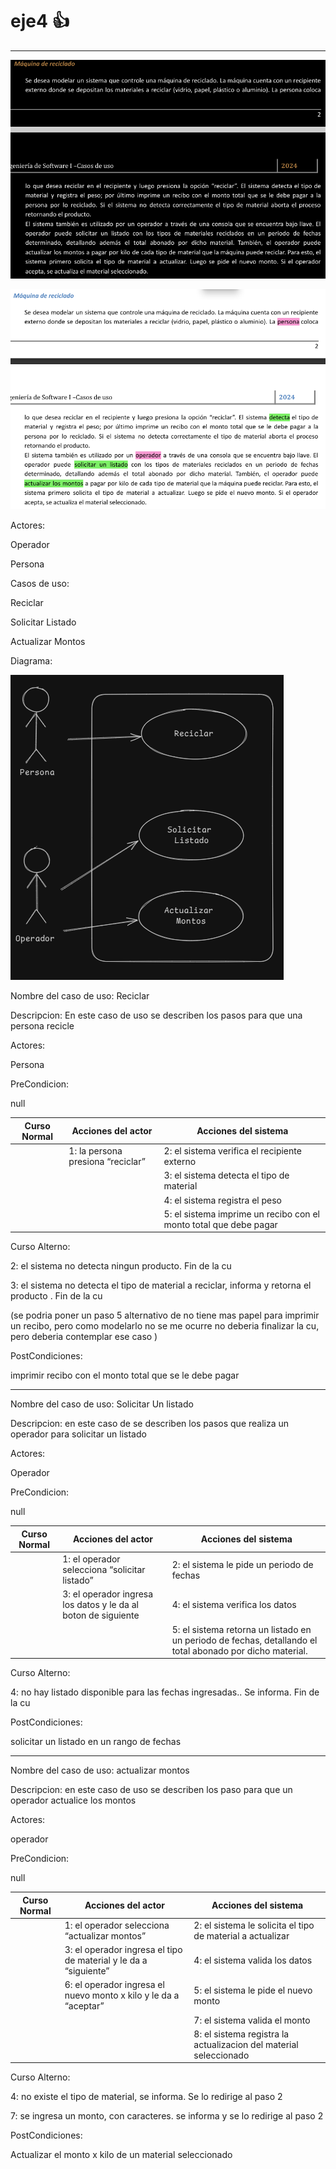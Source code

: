 # eje4 👍

---

![image.png](image.png)

![image.png](image%201.png)

Actores:

Operador

Persona

Casos de uso:

Reciclar

Solicitar Listado

Actualizar Montos

Diagrama:

![image.png](image%202.png)

Nombre del caso de uso: Reciclar

Descripcion: En este caso de uso se describen los pasos para que una persona recicle

Actores:

Persona

PreCondicion:

null

| Curso Normal | Acciones del actor | Acciones del sistema |
| --- | --- | --- |
|  | 1: la persona presiona “reciclar” | 2: el sistema verifica el recipiente externo |
|  |  | 3: el sistema detecta el tipo de material |
|  |  | 4: el sistema registra el peso |
|  |  | 5: el sistema imprime un recibo con el monto total que debe pagar |

Curso Alterno:

2: el sistema no detecta ningun producto. Fin de la cu

3: el sistema no detecta el tipo de material a reciclar, informa y retorna el producto . Fin de la cu

(se podria poner un paso 5 alternativo de no tiene mas papel para imprimir un recibo, pero como modelarlo no se me ocurre
no deberia finalizar la cu, pero deberia contemplar ese caso
)

PostCondiciones: 

imprimir recibo con el monto total que se le debe pagar

---

Nombre del caso de uso: Solicitar Un listado

Descripcion: en este caso de se describen los pasos que realiza un operador para solicitar un listado

Actores:

Operador

PreCondicion:

null

| Curso Normal | Acciones del actor | Acciones del sistema |
| --- | --- | --- |
|  | 1: el operador selecciona “solicitar listado” | 2: el sistema le pide un periodo de fechas  |
|  | 3: el operador ingresa los datos y le da al boton de siguiente | 4: el sistema verifica los datos |
|  |  | 5: el sistema retorna un listado en un periodo de fechas, detallando el total abonado por dicho material. |

Curso Alterno:

4: no hay listado disponible para las fechas ingresadas.. Se informa. Fin de la cu

PostCondiciones: 

solicitar un listado en un rango de fechas

---

Nombre del caso de uso: actualizar montos

Descripcion: en este caso de uso se describen los paso para que un operador actualice los montos

Actores:

operador

PreCondicion:

null

| Curso Normal | Acciones del actor | Acciones del sistema |
| --- | --- | --- |
|  | 1: el operador selecciona “actualizar montos” | 2: el sistema le solicita el tipo de material a actualizar |
|  | 3: el operador ingresa el tipo de material y le da a “siguiente” | 4: el sistema valida los datos |
|  | 6: el operador ingresa el nuevo monto x kilo y le da a “aceptar” | 5: el sistema le pide el nuevo monto |
|  |  | 7: el sistema valida el monto |
|  |  | 8: el sistema registra la actualizacion del material seleccionado |

Curso Alterno:

4: no existe el tipo de material, se informa. Se lo redirige al paso 2

7: se ingresa un monto, con caracteres. se informa y se lo redirige al paso 2

PostCondiciones: 

Actualizar el monto x kilo de un material seleccionado